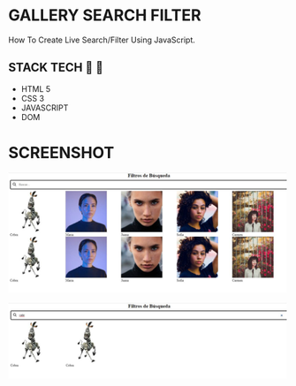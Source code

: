 # GALLERY SEARCH FILTER

How To Create Live Search/Filter Using JavaScript.

## STACK TECH :wrench: :hammer:

* HTML 5
* CSS 3
* JAVASCRIPT
* DOM

# SCREENSHOT

![](images/screenshot1.jpg)

![](images/screenshot2.jpg)